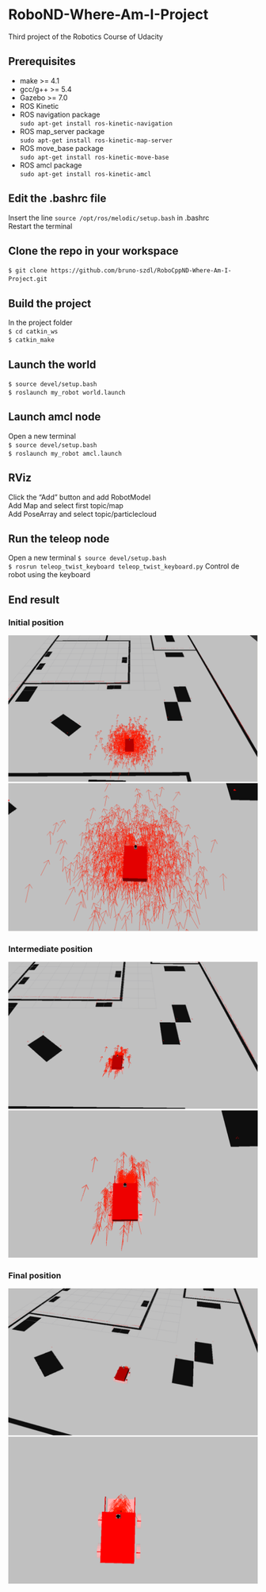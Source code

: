 # RoboND-Where-Am-I-Project
Third project of the Robotics Course of Udacity

## Prerequisites 
* make >= 4.1
* gcc/g++ >= 5.4
* Gazebo >= 7.0  
* ROS Kinetic  
* ROS navigation package  
`sudo apt-get install ros-kinetic-navigation`
* ROS map_server package  
`sudo apt-get install ros-kinetic-map-server`
* ROS move_base package  
`sudo apt-get install ros-kinetic-move-base`
* ROS amcl package  
`sudo apt-get install ros-kinetic-amcl`

## Edit the .bashrc file
Insert the line `source /opt/ros/melodic/setup.bash` in .bashrc  
Restart the terminal

## Clone the repo in your workspace
`$ git clone https://github.com/bruno-szdl/RoboCppND-Where-Am-I-Project.git`

## Build the project
In the project folder  
`$ cd catkin_ws`  
`$ catkin_make`

## Launch the world
`$ source devel/setup.bash`  
`$ roslaunch my_robot world.launch`

## Launch amcl node
Open a new terminal  
`$ source devel/setup.bash`  
`$ roslaunch my_robot amcl.launch`

## RViz
Click the “Add” button and add RobotModel  
Add Map and select first topic/map  
Add PoseArray and select topic/particlecloud

## Run the teleop node
Open a new terminal
`$ source devel/setup.bash`  
`$ rosrun teleop_twist_keyboard teleop_twist_keyboard.py`
Control de robot using the keyboard

## End result
### Initial position
![](screenshots/initial_position.PNG)
![](screenshots/initial_position2.PNG)

### Intermediate position
![](screenshots/intermediate_position.PNG)
![](screenshots/intermediate_position2.PNG)

### Final position
![](screenshots/final_position.PNG)
![](screenshots/final_position2.PNG)
